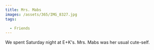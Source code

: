 ```yaml
---
title: Mrs. Mabs
images: /assets/365/IMG_8327.jpg
tags:

  - Friends
---
```

We spent Saturday night at E+K's. Mrs. Mabs was her usual cute-self. 